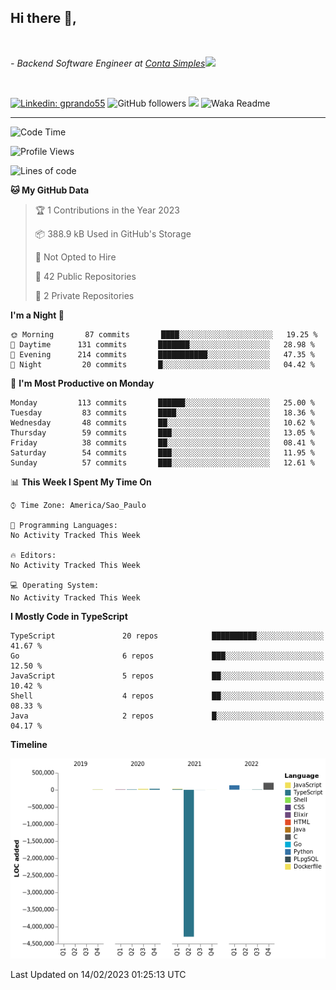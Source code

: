 <h2>Hi there  👋,</h2> </br>

<p><em>- Backend Software Engineer at <a href="https://contasimples.com">Conta Simples</a><img src="https://media.giphy.com/media/WUlplcMpOCEmTGBtBW/giphy.gif" width="30"> 
</em></p></br>


[![Linkedin: gprando55](https://img.shields.io/badge/-gprando55-blue?style=flat-square&logo=Linkedin&logoColor=white&link=https://www.linkedin.com/in/gprando55/)](https://www.linkedin.com/in/gprando55)
![GitHub followers](https://img.shields.io/github/followers/gprando55?label=Follow&style=social)
![](https://visitor-badge.glitch.me/badge?page_id=gprando55.gprando55)
![Waka Readme](https://github.com/gprando55/gprando55/workflows/Waka%20Readme/badge.svg)

---
<!--START_SECTION:waka-->
![Code Time](http://img.shields.io/badge/Code%20Time-2%2C244%20hrs%2046%20mins-blue)

![Profile Views](http://img.shields.io/badge/Profile%20Views-1-blue)

![Lines of code](https://img.shields.io/badge/From%20Hello%20World%20I%27ve%20Written--4%20Million%20lines%20of%20code-blue)

**🐱 My GitHub Data** 

> 🏆 1 Contributions in the Year 2023
 > 
> 📦 388.9 kB Used in GitHub's Storage 
 > 
> 🚫 Not Opted to Hire
 > 
> 📜 42 Public Repositories 
 > 
> 🔑 2 Private Repositories  
 > 
**I'm a Night 🦉** 

```text
🌞 Morning       87 commits       ████░░░░░░░░░░░░░░░░░░░░░   19.25 % 
🌆 Daytime      131 commits       ███████░░░░░░░░░░░░░░░░░░   28.98 % 
🌃 Evening      214 commits       ███████████░░░░░░░░░░░░░░   47.35 % 
🌙 Night         20 commits       █░░░░░░░░░░░░░░░░░░░░░░░░   04.42 % 

```
📅 **I'm Most Productive on Monday** 

```text
Monday         113 commits       ██████░░░░░░░░░░░░░░░░░░░   25.00 % 
Tuesday         83 commits       ████░░░░░░░░░░░░░░░░░░░░░   18.36 % 
Wednesday       48 commits       ██░░░░░░░░░░░░░░░░░░░░░░░   10.62 % 
Thursday        59 commits       ███░░░░░░░░░░░░░░░░░░░░░░   13.05 % 
Friday          38 commits       ██░░░░░░░░░░░░░░░░░░░░░░░   08.41 % 
Saturday        54 commits       ███░░░░░░░░░░░░░░░░░░░░░░   11.95 % 
Sunday          57 commits       ███░░░░░░░░░░░░░░░░░░░░░░   12.61 % 

```


📊 **This Week I Spent My Time On** 

```text
⌚︎ Time Zone: America/Sao_Paulo

💬 Programming Languages: 
No Activity Tracked This Week

🔥 Editors: 
No Activity Tracked This Week

💻 Operating System: 
No Activity Tracked This Week

```

**I Mostly Code in TypeScript** 

```text
TypeScript               20 repos            ██████████░░░░░░░░░░░░░░░   41.67 % 
Go                       6 repos             ███░░░░░░░░░░░░░░░░░░░░░░   12.50 % 
JavaScript               5 repos             ██░░░░░░░░░░░░░░░░░░░░░░░   10.42 % 
Shell                    4 repos             ██░░░░░░░░░░░░░░░░░░░░░░░   08.33 % 
Java                     2 repos             █░░░░░░░░░░░░░░░░░░░░░░░░   04.17 % 

```


**Timeline**

![Chart not found](https://raw.githubusercontent.com/gprando55/gprando55/master/charts/bar_graph.png) 


 Last Updated on 14/02/2023 01:25:13 UTC
<!--END_SECTION:waka-->
